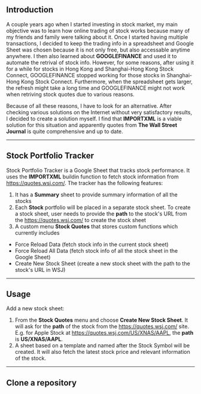 ## Introduction

A couple years ago when I started investing in stock market, my main objective was to learn how online trading of stock works because many of my friends and family 
were talking about it. Once I started having multiple transactions, I decided to keep the trading info in a spreadsheet and Google Sheet was chosen because it is not only free, but also
accessable anytime anywhere. I then also learned about **GOOGLEFINANCE** and used it to automate the retrival of stock info.  However, for some reasons, after using it for a while for 
stocks in Hong Kong and Shanghai-Hong Kong Stock Connect, GOOGLEFINANCE stopped working for those stocks in Shanghai-Hong Kong Stock Connect.  Furthermore, when the spreadsheet gets larger, the refresh might take a long time and 
GOOGLEFINANCE might not work when retriving stock quotes due to various reasons. 

Because of all these reasons, I have to look for an alternative. After checking various solutions on the Internet without very satisfactory results, I decided to 
create a solution myself. I find that **IMPORTXML** is a viable solution for this situation and apparently quotes from **The Wall Street Journal** is quite comprehensive and up to date.

---

## Stock Portfolio Tracker

Stock Portfolio Tracker is a Google Sheet that tracks stock performance.  It uses the **IMPORTXML** buildin function to fetch stock information from https://quotes.wsj.com/. The tracker 
has the following features:

1. It has a **Summary** sheet to provide summary information of all the stocks
2. Each **Stock** portfolio will be placed in a separate stock sheet.  To create a stock sheet, user needs to provide the **path** to the stock's URL from the https://quotes.wsj.com/ 
   to create the stock sheet
3. A custom menu **Stock Quotes** that stores custom functions which currently includes
  * Force Reload Data (fetch stock info in the current stock sheet)
  * Force Reload All Data (fetch stock info of all the stock sheet in the Google Sheet)
  * Create New Stock Sheet (create a new stock sheet with the path to the stock's URL in WSJ)

---

## Usage

Add a new stock sheet:

1. From the **Stock Quotes** menu and choose **Create New Stock Sheet**.  It will ask for the **path** of the stock from the https://quotes.wsj.com/ site.  
   E.g. for Apple Stock at https://quotes.wsj.com/US/XNAS/AAPL, the **path** is **US/XNAS/AAPL**.
2. A sheet based on a template and named after the Stock Symbol will be created.  It will also fetch the latest stock price and relevant information of the stock.

---

## Clone a repository

